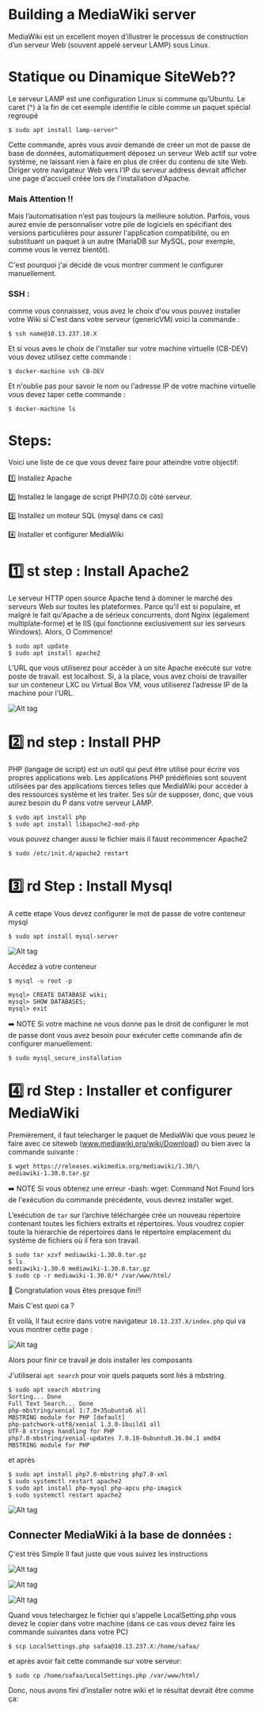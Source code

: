 # Building a MediaWiki server

 MediaWiki est un excellent moyen d’illustrer le processus de construction d’un
serveur Web (souvent appelé serveur LAMP) sous Linux.

# Statique ou Dinamique SiteWeb??

Le serveur LAMP est une configuration Linux si commune qu’Ubuntu. Le caret (^) à la fin de cet exemple identifie le
cible comme un paquet spécial regroupé
 
 ```
$ sudo apt install lamp-server^
```

Cette commande, après vous avoir demandé de créer un mot de passe de base de données, automatiquement
déposez un serveur Web actif sur votre système, ne laissant rien à faire
en plus de créer du contenu de site Web. Diriger votre navigateur Web vers l’IP du serveur
address devrait afficher une page d'accueil créée lors de l'installation d'Apache.

### Mais Attention :bangbang:

Mais l’automatisation n’est pas toujours la meilleure solution. Parfois, vous aurez envie de personnaliser
votre pile de logiciels en spécifiant des versions particulières pour assurer l'application
compatibilité, ou en substituant un paquet à un autre (MariaDB sur MySQL, pour
exemple, comme vous le verrez bientôt).

C'est pourquoi j'ai décidé de vous montrer comment le configurer manuellement.

### SSH :

comme vous connaissez, vous avez le choix d'ou vous pouvez installer votre Wiki si C'est dans votre serveur (genericVM)
voici la commande :
```
$ ssh name@10.13.237.10.X 
```
Et si vous aves le choix de l'installer sur votre machine virtuelle (CB-DEV) vous devez utilisez cette commande :
```
$ docker-machine ssh CB-DEV
```
Et n'oublie pas pour savoir le nom ou l'adresse IP de votre machine virtuelle vous devez taper cette commande :
```
$ docker-machine ls
```

# Steps:

Voici une liste de ce que vous devez faire pour atteindre votre objectif:

:one: Installez Apache

:two: Installez le langage de script PHP(7.0.0) côté serveur.

:three: Installez un moteur SQL (mysql dans ce cas)

:four: Installer et configurer MediaWiki

# :one: st step : Install Apache2 

Le serveur HTTP open source Apache tend à dominer
le marché des serveurs Web sur toutes les plateformes. Parce qu’il est si populaire, et malgré le
fait qu'Apache a de sérieux concurrents, dont Nginx (également multiplate-forme) et le
IIS (qui fonctionne exclusivement sur les serveurs Windows).
Alors, O Commence!

```
$ sudo apt update
$ sudo apt install apache2

```
L’URL que vous utiliserez pour accéder à un site Apache exécuté sur votre poste de travail.
est localhost. Si, à la place, vous avez choisi de travailler sur un conteneur LXC ou Virtual
Box VM, vous utiliserez l’adresse IP de la machine pour l’URL.

![Alt tag](apache.png)

 # :two: nd step : Install PHP
 
PHP (langage de script) est un outil qui peut être
utilisé pour écrire vos propres applications web. Les applications PHP prédéfinies sont souvent utilisées par
des applications tierces telles que MediaWiki pour accéder à des ressources système et les traiter. Ses
sûr de supposer, donc, que vous aurez besoin du P dans votre serveur LAMP.
 
 ```
$ sudo apt install php
$ sudo apt install libapache2-mod-php

```
vous pouvez changer aussi le fichier mais il faust recommencer Apache2 

```
$ sudo /etc/init.d/apache2 restart
```

# :three: rd Step : Install Mysql

A cette etape Vous devez configurer le mot de passe de votre conteneur mysql

```
$ sudo apt install mysql-server
```
![Alt tag](sql.png)

Accédez à votre conteneur

```
$ mysql -u root -p
```
```
mysql> CREATE DATABASE wiki;
mysql> SHOW DATABASES;
mysql> exit
```
:arrow_right: NOTE Si votre machine ne vous donne pas le droit de configurer le mot de passe dont vous avez besoin pour exécuter cette commande afin de configurer manuellement:
```
$ sudo mysql_secure_installation
```

# :four: rd Step : Installer et configurer MediaWiki

Premièrement, il faut telecharger le paquet de MediaWiki que vous peuez le faire avec ce siteweb (www.mediawiki.org/wiki/Download) ou bien avec  la commande suivante :
```
$ wget https://releases.wikimedia.org/mediawiki/1.30/\
mediawiki-1.30.0.tar.gz
```
 
:arrow_right: NOTE Si vous obtenez une erreur -bash: wget: Command Not Found lors de l'exécution du
commande précédente, vous devrez installer wget.

L’exécution de ``` tar ``` sur l’archive téléchargée crée un nouveau répertoire contenant toutes les
fichiers extraits et répertoires. Vous voudrez copier toute la hiérarchie de répertoires dans le répertoire
emplacement du système de fichiers où il fera son travail.

```
$ sudo tar xzvf mediawiki-1.30.0.tar.gz
$ ls
mediawiki-1.30.0 mediawiki-1.30.0.tar.gz
$ sudo cp -r mediawiki-1.30.0/* /var/www/html/
```
:tada: Congratulation vous êtes presque fini!! 

Mais C'est quoi ca ?

Et voilà, Il faut ecrire dans votre navigateur ```10.13.237.X/index.php```
qui va vous montrer cette page :

![Alt tag](wiki1.png)

Alors pour finir ce travail je dois installer les composants 


J'utiliserai ``` apt search ``` pour voir quels paquets sont liés à mbstring.

```
$ sudo apt search mbstring
Sorting... Done
Full Text Search... Done
php-mbstring/xenial 1:7.0+35ubuntu6 all
MBSTRING module for PHP [default]
php-patchwork-utf8/xenial 1.3.0-1build1 all
UTF-8 strings handling for PHP
php7.0-mbstring/xenial-updates 7.0.18-0ubuntu0.16.04.1 amd64
MBSTRING module for PHP
```
et après
```
$ sudo apt install php7.0-mbstring php7.0-xml
$ sudo systemctl restart apache2
$ sudo apt install php-mysql php-apcu php-imagick
$ sudo systemctl restart apache2
```

![Alt tag](wiki2.png)


## Connecter MediaWiki à la base de données :
Ç'est très Simple Il faut juste que vous suivez les instructions 

![Alt tag](wiki3.png)

![Alt tag](wiki4.png)

![Alt tag](wiki5.png)

Quand vous telechargez le fichier qui s'appelle LocalSetting.php vous devez le copier dans votre machine (dans ce cas vous devez faire les commande suivantes dans votre PC)
```
$ scp LocalSettings.php safaa@10.13.237.X:/home/safaa/
```
et après avoir fait cette commande sur votre serveur:
```
$ sudo cp /home/safaa/LocalSettings.php /var/www/html/
```
Donc, nous avons fini d’installer notre wiki et le résultat devrait être comme ça:
